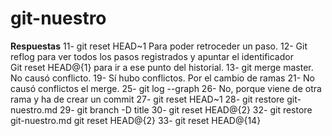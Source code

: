 # git-nuestro

**Respuestas**
11- git reset HEAD~1
	Para poder retroceder un paso.
12- Git reflog para ver todos los pasos			registrados y apuntar el identificador 	
	Git reset HEAD@{1} para ir a ese punto del historial.
13- git merge master. No causó conflicto.
19- Sí hubo conflictos. Por el cambio de ramas
21- No causó conflictos el merge.
25- git log --graph
26- No, porque viene de otra rama y ha de crear un commit
27- git reset HEAD~1
28- git restore git-nuestro.md
29- git branch -D title
30- git reset HEAD@{2}
32- git restore git-nuestro.md
	git reset HEAD@{2}
33- git reset HEAD@{14}
